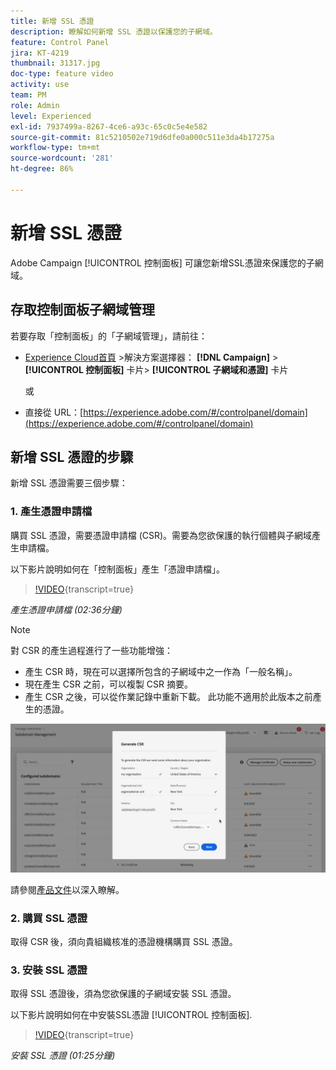 ```yaml
---
title: 新增 SSL 憑證
description: 瞭解如何新增 SSL 憑證以保護您的子網域。
feature: Control Panel
jira: KT-4219
thumbnail: 31317.jpg
doc-type: feature video
activity: use
team: PM
role: Admin
level: Experienced
exl-id: 7937499a-8267-4ce6-a93c-65c0c5e4e582
source-git-commit: 81c5210502e719d6dfe0a000c511e3da4b17275a
workflow-type: tm+mt
source-wordcount: '281'
ht-degree: 86%

---
```


# 新增 SSL 憑證

Adobe Campaign [!UICONTROL 控制面板] 可讓您新增SSL憑證來保護您的子網域。

## 存取控制面板子網域管理

若要存取「控制面板」的「子網域管理」，請前往：

* [Experience Cloud首頁](https://experience.adobe.com/#/home) >解決方案選擇器： **[!DNL Campaign]** > **[!UICONTROL 控制面板]** 卡片> **[!UICONTROL 子網域和憑證]** 卡片

  或
* 直接從 URL：[https://experience.adobe.com/#/controlpanel/domain](https://experience.adobe.com/#/controlpanel/domain)

## 新增 SSL 憑證的步驟

新增 SSL 憑證需要三個步驟：

### 1. 產生憑證申請檔

購買 SSL 憑證，需要憑證申請檔 (CSR)。需要為您欲保護的執行個體與子網域產生申請檔。

以下影片說明如何在「控制面板」產生「憑證申請檔」。

>[!VIDEO](https://video.tv.adobe.com/v/31317?learn=on){transcript=true}

*產生憑證申請檔 (02:36分鐘)*

>[!NOTE]
>
>對 CSR 的產生過程進行了一些功能增強：
>
>* 產生 CSR 時，現在可以選擇所包含的子網域中之一作為「一般名稱」。
>* 現在產生 CSR 之前，可以複製 CSR 摘要。
>* 產生 CSR 之後，可以從作業記錄中重新下載。 此功能不適用於此版本之前產生的憑證。
>
>![下載 CSR](/help/assets/download-csr.gif)
>
>請參閱[產品文件](https://experienceleague.adobe.com/docs/control-panel/using/subdomains-and-certificates/renew-ssl/renewing-subdomain-certificate.html?lang=zh-Hant)以深入瞭解。
>

### 2. 購買 SSL 憑證

取得 CSR 後，須向貴組織核准的憑證機構購買 SSL 憑證。

### 3. 安裝 SSL 憑證

取得 SSL 憑證後，須為您欲保護的子網域安裝 SSL 憑證。

以下影片說明如何在中安裝SSL憑證 [!UICONTROL 控制面板].

>[!VIDEO](https://video.tv.adobe.com/v/31166?learn=on){transcript=true}

*安裝 SSL 憑證 (01:25分鐘)*



